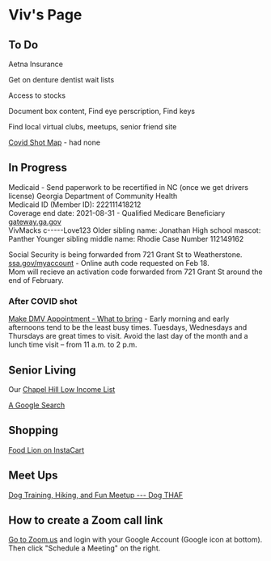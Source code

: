 # Viv's Page


## To Do


Aetna Insurance  

Get on denture dentist wait lists  

Access to stocks  

Document box content, Find eye perscription, Find keys  


Find local virtual clubs, meetups, senior friend site  

[Covid Shot Map](https://myspot.nc.gov/) - had none  

## In Progress

Medicaid - Send paperwork to be recertified in NC (once we get drivers license)
Georgia Department of Community Health  
Medicaid ID (Member ID): 222111418212  
Coverage end date: 2021-08-31 - Qualified Medicare Beneficiary  
[gateway.ga.gov](https://gateway.ga.gov)  
VivMacks c-----Love123
Older sibling name: Jonathan  High school mascot: Panther  Younger sibling middle name: Rhodie
Case Number	112149162


Social Security is being forwarded from 721 Grant St to Weatherstone.   
[ssa.gov/myaccount](https://ssa.gov/myaccount) - Online auth code requested on Feb 18.  
Mom will recieve an activation code forwarded from 721 Grant St around the end of February.  

### After COVID shot

[Make DMV Appointment - What to bring](https://www.ncdot.gov/dmv/help/moving/Pages/new-residents.aspx) - Early morning and early afternoons tend to be the least busy times. Tuesdays, Wednesdays and Thursdays are great times to visit. Avoid the last day of the month and a lunch time visit – from 11 a.m. to 2 p.m.  

## Senior Living

Our [Chapel Hill Low Income List](../chapelhill/)  

[A Google Search](https://www.google.com/search?tbs=lf:1,lf_ui:2&tbm=lcl&sxsrf=ALeKk024Ajn-m6YsgmcB6LeR4VyiA2VzJQ:1613676721346&q=chapel+hill+low+income+senior+retirement+community&rflfq=1&num=10&sa=X&ved=2ahUKEwjy4IeelvTuAhUJ1lkKHfn2BNgQjGp6BAgPEHU&biw=1336&bih=750#rlfi=hd:;si:;mv:[[35.97630595688804,-78.95221520551756],[35.89221541959917,-79.10945702680662],null,[35.93427186960115,-79.03083611616209],13])



## Shopping

[Food Lion on InstaCart](https://www.instacart.com/store/food-lion/storefront?current_retailer_id=133)


## Meet Ups

[Dog Training, Hiking, and Fun Meetup --- Dog THAF](https://www.meetup.com/DogTHAF/) 



## How to create a Zoom call link

[Go to Zoom.us](https://zoom.us/) and login with your Google Account (Google icon at bottom).  
Then click "Schedule a Meeting" on the right.  


